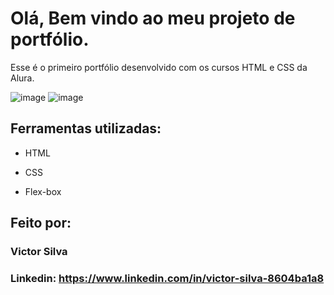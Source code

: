 # Olá, Bem vindo ao meu projeto de portfólio.

Esse é o primeiro portfólio desenvolvido com os cursos HTML e CSS da Alura.

![image](https://github.com/victorsilva10/portif-lio/assets/146249405/b28790fb-b0df-44dd-a830-4a8be16a93d2)
![image](https://github.com/victorsilva10/portif-lio/assets/146249405/bee5c136-233e-42c8-b37a-893f71ec73ea)


## Ferramentas utilizadas:

* HTML

* CSS

* Flex-box

## Feito por:

### Victor Silva

### Linkedin: https://www.linkedin.com/in/victor-silva-8604ba1a8
